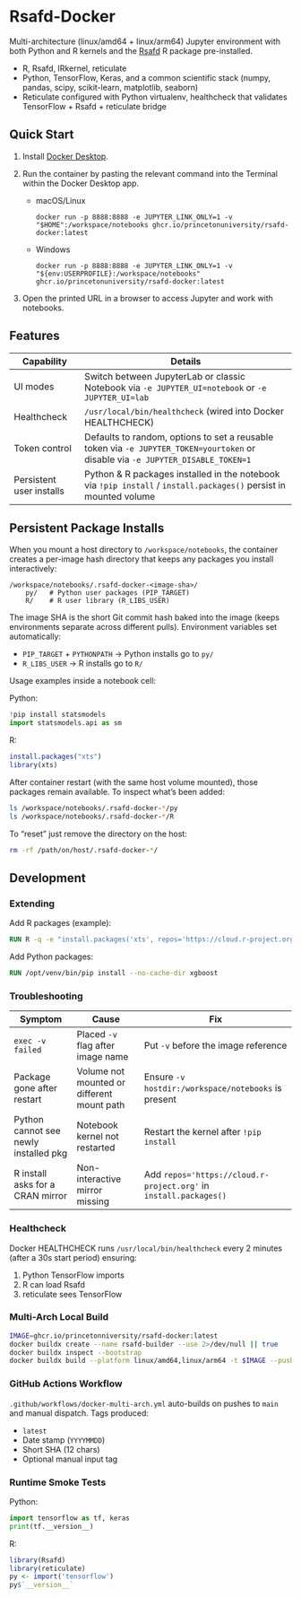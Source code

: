# Rsafd-Docker 

Multi-architecture (linux/amd64 + linux/arm64) Jupyter environment with both Python and R kernels and the [Rsafd](https://github.com/princetonuniversity/rsafd) R package pre-installed.

* R, Rsafd, IRkernel, reticulate
* Python, TensorFlow, Keras, and a common scientific stack (numpy, pandas, scipy, scikit-learn, matplotlib, seaborn)
* Reticulate configured with Python virtualenv, healthcheck that validates TensorFlow + Rsafd + reticulate bridge

## Quick Start

1. Install [Docker Desktop](https://www.docker.com/products/docker-desktop/).
2. Run the container by pasting the relevant command into the Terminal within the Docker Desktop app.
	- macOS/Linux
		```
		docker run -p 8888:8888 -e JUPYTER_LINK_ONLY=1 -v "$HOME":/workspace/notebooks ghcr.io/princetonuniversity/rsafd-docker:latest
		```
	- Windows
		```
		docker run -p 8888:8888 -e JUPYTER_LINK_ONLY=1 -v "${env:USERPROFILE}:/workspace/notebooks" ghcr.io/princetonuniversity/rsafd-docker:latest
		```

3. Open the printed URL in a browser to access Jupyter and work with notebooks.

## Features

| Capability | Details |
|------------|---------|
| UI modes | Switch between JupyterLab or classic Notebook via `-e JUPYTER_UI=notebook` or `-e JUPYTER_UI=lab` |
| Healthcheck | `/usr/local/bin/healthcheck` (wired into Docker HEALTHCHECK) |
| Token control | Defaults to random, options to set a reusable token via `-e JUPYTER_TOKEN=yourtoken` or disable via `-e JUPYTER_DISABLE_TOKEN=1`|
| Persistent user installs | Python & R packages installed in the notebook via `!pip install` / `install.packages()` persist in mounted volume |

## Persistent Package Installs 

When you mount a host directory to `/workspace/notebooks`, the container creates a per-image hash directory that keeps any packages you install interactively:

```
/workspace/notebooks/.rsafd-docker-<image-sha>/
	py/   # Python user packages (PIP_TARGET)
	R/    # R user library (R_LIBS_USER)
```

The image SHA is the short Git commit hash baked into the image (keeps environments separate across different pulls). Environment variables set automatically:

* `PIP_TARGET` + `PYTHONPATH` → Python installs go to `py/`
* `R_LIBS_USER` → R installs go to `R/`

Usage examples inside a notebook cell:

Python:
```python
!pip install statsmodels
import statsmodels.api as sm
```

R:
```r
install.packages("xts")
library(xts)
```

After container restart (with the same host volume mounted), those packages remain available. To inspect what’s been added:
```bash
ls /workspace/notebooks/.rsafd-docker-*/py
ls /workspace/notebooks/.rsafd-docker-*/R
```

To “reset” just remove the directory on the host:
```bash
rm -rf /path/on/host/.rsafd-docker-*/
```

## Development 

### Extending

Add R packages (example):
```dockerfile
RUN R -q -e "install.packages('xts', repos='https://cloud.r-project.org', dependencies=TRUE)"
```

Add Python packages:
```dockerfile
RUN /opt/venv/bin/pip install --no-cache-dir xgboost
```

### Troubleshooting

| Symptom | Cause | Fix |
|---------|-------|-----|
| `exec -v failed` | Placed `-v` flag after image name | Put `-v` before the image reference |
| Package gone after restart | Volume not mounted or different mount path | Ensure `-v hostdir:/workspace/notebooks` is present |
| Python cannot see newly installed pkg | Notebook kernel not restarted | Restart the kernel after `!pip install` |
| R install asks for a CRAN mirror | Non-interactive mirror missing | Add `repos='https://cloud.r-project.org'` in `install.packages()` |

### Healthcheck

Docker HEALTHCHECK runs `/usr/local/bin/healthcheck` every 2 minutes (after a 30s start period) ensuring:
1. Python TensorFlow imports
2. R can load Rsafd
3. reticulate sees TensorFlow

### Multi-Arch Local Build

```bash
IMAGE=ghcr.io/princetonniversity/rsafd-docker:latest
docker buildx create --name rsafd-builder --use 2>/dev/null || true
docker buildx inspect --bootstrap
docker buildx build --platform linux/amd64,linux/arm64 -t $IMAGE --push .
```

### GitHub Actions Workflow

`.github/workflows/docker-multi-arch.yml` auto-builds on pushes to `main` and manual dispatch. Tags produced:
* `latest`
* Date stamp (`YYYYMMDD`)
* Short SHA (12 chars)
* Optional manual input tag

### Runtime Smoke Tests

Python:
```python
import tensorflow as tf, keras
print(tf.__version__)
```

R:
```r
library(Rsafd)
library(reticulate)
py <- import('tensorflow')
py$`__version__`
```
